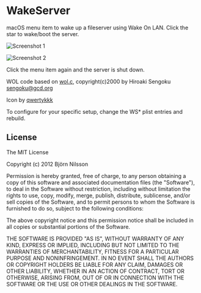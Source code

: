 # WakeServer
macOS menu item to wake up a fileserver using Wake On LAN. Click the star to wake/boot the server.

![Screenshot 1](https://raw.github.com/bni/WakeServer/master/screenshot1.png)

![Screenshot 2](https://raw.github.com/bni/WakeServer/master/screenshot2.png)

Click the menu item again and the server is shut down.

WOL code based on [wol.c](http://www.gcd.org/sengoku/docs/wol.c), copyright(c)2000 by Hiroaki Sengoku <sengoku@gcd.org>

Icon by [qwertykkk](http://qwertykkk.deviantart.com)

To configure for your specific setup, change the WS* plist entries and rebuild.

## License
The MIT License

Copyright (c) 2012 Björn Nilsson

Permission is hereby granted, free of charge, to any person obtaining a copy of this software and associated documentation files (the "Software"), to deal in the Software without restriction, including without limitation the rights to use, copy, modify, merge, publish, distribute, sublicense, and/or sell copies of the Software, and to permit persons to whom the Software is furnished to do so, subject to the following conditions:

The above copyright notice and this permission notice shall be included in all copies or substantial portions of the Software.

THE SOFTWARE IS PROVIDED "AS IS", WITHOUT WARRANTY OF ANY KIND, EXPRESS OR IMPLIED, INCLUDING BUT NOT LIMITED TO THE WARRANTIES OF MERCHANTABILITY, FITNESS FOR A PARTICULAR PURPOSE AND NONINFRINGEMENT. IN NO EVENT SHALL THE AUTHORS OR COPYRIGHT HOLDERS BE LIABLE FOR ANY CLAIM, DAMAGES OR OTHER LIABILITY, WHETHER IN AN ACTION OF CONTRACT, TORT OR OTHERWISE, ARISING FROM, OUT OF OR IN CONNECTION WITH THE SOFTWARE OR THE USE OR OTHER DEALINGS IN THE SOFTWARE.
